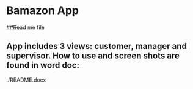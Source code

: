 # Bamazon App
##Read me file

## App includes 3 views: customer, manager and supervisor. How to use and screen shots are found in word doc:
./README.docx
